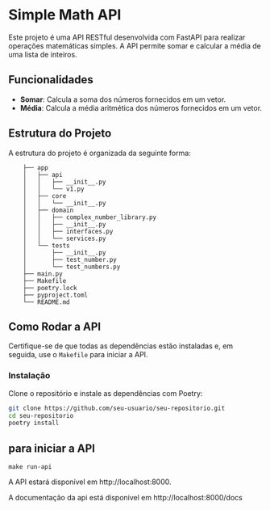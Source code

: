 # Simple Math API

Este projeto é uma API RESTful desenvolvida com FastAPI para realizar operações matemáticas simples. A API permite somar e calcular a média de uma lista de inteiros.

## Funcionalidades

- **Somar**: Calcula a soma dos números fornecidos em um vetor.
- **Média**: Calcula a média aritmética dos números fornecidos em um vetor.

## Estrutura do Projeto

A estrutura do projeto é organizada da seguinte forma:
```shell
    ├── app
    │   ├── api
    │   │   ├── __init__.py
    │   │   └── v1.py
    │   ├── core
    │   │   └── __init__.py
    │   ├── domain
    │   │   ├── complex_number_library.py
    │   │   ├── __init__.py
    │   │   ├── interfaces.py
    │   │   └── services.py
    │   └── tests
    │       ├── __init__.py
    │       ├── test_number.py
    │       └── test_numbers.py
    ├── main.py
    ├── Makefile
    ├── poetry.lock
    ├── pyproject.toml
    └── README.md
```



## Como Rodar a API

Certifique-se de que todas as dependências estão instaladas e, em seguida, use o `Makefile` para iniciar a API.

### Instalação

Clone o repositório e instale as dependências com Poetry:

```bash
git clone https://github.com/seu-usuario/seu-repositorio.git
cd seu-repositorio
poetry install
```

## para iniciar a API
    make run-api

A API estará disponível em http://localhost:8000.

A documentação da api está disponivel em http://localhost:8000/docs
